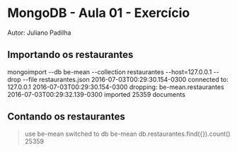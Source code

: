 # MongoDB - Aula 01 - Exercício
Autor: Juliano Padilha

## Importando os restaurantes

mongoimport --db be-mean --collection restaurantes --host=127.0.0.1 --drop --file restaurantes.json
2016-07-03T00:29:30.154-0300	connected to: 127.0.0.1
2016-07-03T00:29:30.154-0300	dropping: be-mean.restaurantes
2016-07-03T00:29:32.139-0300	imported 25359 documents

## Contando os restaurantes

> use be-mean
switched to db be-mean
> db.restaurantes.find({}).count()
25359